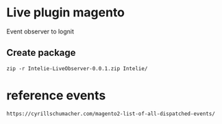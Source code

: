 # Live plugin magento

Event observer to lognit

## Create package

    zip -r Intelie-LiveObserver-0.0.1.zip Intelie/

# reference events

    https://cyrillschumacher.com/magento2-list-of-all-dispatched-events/
